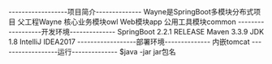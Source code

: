 ------------------项目简介--------------
Wayne是SpringBoot多模块分布式项目
父工程Wayne
核心业务模块owl
Web模块app
公用工具模块common
------------------开发环境--------------
SpringBoot 2.2.1 RELEASE
Maven 3.3.9
JDK 1.8
IntelliJ IDEA2017
------------------部署环境--------------
内嵌tomcat
------------------运行--------------
$java -jar jar包名

